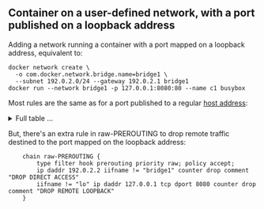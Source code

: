 <!-- This is a generated file; DO NOT EDIT. -->

## Container on a user-defined network, with a port published on a loopback address

Adding a network running a container with a port mapped on a loopback address, equivalent to:

	docker network create \
	  -o com.docker.network.bridge.name=bridge1 \
	  --subnet 192.0.2.0/24 --gateway 192.0.2.1 bridge1
	docker run --network bridge1 -p 127.0.0.1:8080:80 --name c1 busybox

Most rules are the same as for a port published to a regular [host address][0]:

<details>
<summary>Full table ...</summary>

    table ip docker-bridges {
    	map filter-forward-in-jumps {
    		type ifname : verdict
    		elements = { "docker0" : jump filter-forward-in__docker0,
    			     "bridge1" : jump filter-forward-in__bridge1 }
    	}
    
    	map filter-forward-out-jumps {
    		type ifname : verdict
    		elements = { "docker0" : jump filter-forward-out__docker0,
    			     "bridge1" : jump filter-forward-out__bridge1 }
    	}
    
    	map nat-postrouting-in-jumps {
    		type ifname : verdict
    		elements = { "docker0" : jump nat-postrouting-in__docker0,
    			     "bridge1" : jump nat-postrouting-in__bridge1 }
    	}
    
    	map nat-postrouting-out-jumps {
    		type ifname : verdict
    		elements = { "docker0" : jump nat-postrouting-out__docker0,
    			     "bridge1" : jump nat-postrouting-out__bridge1 }
    	}
    
    	chain filter-FORWARD {
    		type filter hook forward priority filter; policy accept;
    		oifname vmap @filter-forward-in-jumps
    		iifname vmap @filter-forward-out-jumps
    	}
    
    	chain nat-OUTPUT {
    		type nat hook output priority -100; policy accept;
    		ip daddr != 127.0.0.0/8 fib daddr type local counter jump nat-prerouting-and-output
    	}
    
    	chain nat-POSTROUTING {
    		type nat hook postrouting priority srcnat; policy accept;
    		iifname vmap @nat-postrouting-out-jumps
    		oifname vmap @nat-postrouting-in-jumps
    	}
    
    	chain nat-PREROUTING {
    		type nat hook prerouting priority dstnat; policy accept;
    		fib daddr type local counter jump nat-prerouting-and-output
    	}
    
    	chain nat-prerouting-and-output {
    		iifname != "bridge1" ip daddr 127.0.0.1 tcp dport 8080 counter dnat to 192.0.2.2:80 comment "DNAT"
    	}
    
    	chain raw-PREROUTING {
    		type filter hook prerouting priority raw; policy accept;
    		ip daddr 192.0.2.2 iifname != "bridge1" counter drop comment "DROP DIRECT ACCESS"
    		iifname != "lo" ip daddr 127.0.0.1 tcp dport 8080 counter drop comment "DROP REMOTE LOOPBACK"
    	}
    
    	chain filter-forward-in__docker0 {
    		ct state established,related counter accept
    		iifname "docker0" counter accept comment "ICC"
    		counter drop comment "UNPUBLISHED PORT DROP"
    	}
    
    	chain filter-forward-out__docker0 {
    		ct state established,related counter accept
    		counter accept comment "OUTGOING"
    	}
    
    	chain nat-postrouting-in__docker0 {
    	}
    
    	chain nat-postrouting-out__docker0 {
    		oifname != "docker0" ip saddr 172.17.0.0/16 counter masquerade comment "MASQUERADE"
    	}
    
    	chain filter-forward-in__bridge1 {
    		ct state established,related counter accept
    		iifname "bridge1" counter accept comment "ICC"
    		ip daddr 192.0.2.2 tcp dport 80 counter accept
    		counter drop comment "UNPUBLISHED PORT DROP"
    	}
    
    	chain filter-forward-out__bridge1 {
    		ct state established,related counter accept
    		counter accept comment "OUTGOING"
    	}
    
    	chain nat-postrouting-in__bridge1 {
    	}
    
    	chain nat-postrouting-out__bridge1 {
    		oifname != "bridge1" ip saddr 192.0.2.0/24 counter masquerade comment "MASQUERADE"
    	}
    }
    

</details>

But, there's an extra rule in raw-PREROUTING to drop remote traffic destined
to the port mapped on the loopback address:

    	chain raw-PREROUTING {
    		type filter hook prerouting priority raw; policy accept;
    		ip daddr 192.0.2.2 iifname != "bridge1" counter drop comment "DROP DIRECT ACCESS"
    		iifname != "lo" ip daddr 127.0.0.1 tcp dport 8080 counter drop comment "DROP REMOTE LOOPBACK"
    	}


[0]: usernet-portmap.md
